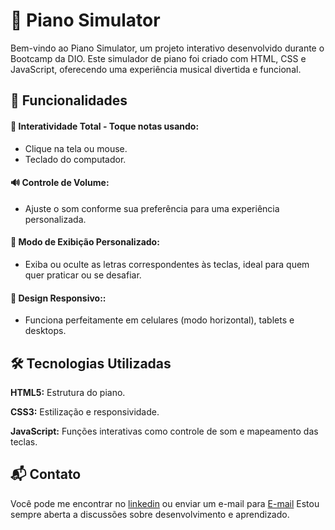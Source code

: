 # 🎹 Piano Simulator
Bem-vindo ao Piano Simulator, um projeto interativo desenvolvido durante o Bootcamp da DIO. Este simulador de piano foi criado com HTML, CSS e JavaScript, oferecendo uma experiência musical divertida e funcional.


## 🚀 Funcionalidades

#### 🎵 Interatividade Total - Toque notas usando:
- Clique na tela ou mouse.
- Teclado do computador.

#### 🔊 Controle de Volume:
- Ajuste o som conforme sua preferência para uma experiência personalizada.

#### 🎼 Modo de Exibição Personalizado:
- Exiba ou oculte as letras correspondentes às teclas, ideal para quem quer praticar ou se desafiar.

#### 📱 Design Responsivo::
- Funciona perfeitamente em celulares (modo horizontal), tablets e desktops.
## 🛠️ Tecnologias Utilizadas

**HTML5:** Estrutura do piano.

**CSS3:** Estilização e responsividade.

**JavaScript:** Funções interativas como controle de som e mapeamento das teclas.


## 📬 Contato
Você pode me encontrar no [linkedin](https://www.linkedin.com/in/vanessa-aquino-1b0b29289/) ou enviar um e-mail para [E-mail](mailto:vanessaquinoo@hotmail.com) Estou sempre aberta a discussões sobre desenvolvimento e aprendizado.
